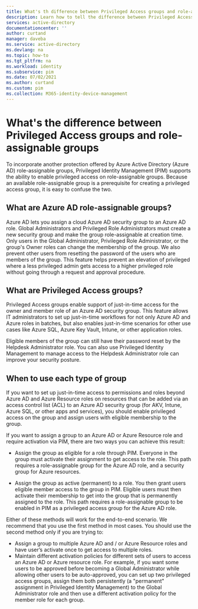 ```yaml
---
title: What's th difference between Privileged Access groups and role-assignable groups - Azure AD | Microsoft Docs
description: Learn how to tell the difference between Privileged Access groups and role-assignable groups in Azure AD Privileged Identity Management (PIM).
services: active-directory
documentationcenter: ''
author: curtand
manager: daveba
ms.service: active-directory
ms.devlang: na
ms.topic: how-to
ms.tgt_pltfrm: na
ms.workload: identity
ms.subservice: pim
ms.date: 07/02/2021
ms.author: curtand
ms.custom: pim
ms.collection: M365-identity-device-management
---
```


# What's the difference between Privileged Access groups and role-assignable groups

To incorporate another protection offered by Azure Active Directory (Azure AD) role-assignable groups, Privileged Identity Management (PIM) supports the ability to enable privileged access on role-assignable groups. Because an available role-assignable group is a prerequisite for creating a privileged access group, it is easy to confuse the two.

## What are Azure AD role-assignable groups?

Azure AD lets you assign a cloud Azure AD security group to an Azure AD role. Global Administrators and Privileged Role Administrators must create a new security group and make the group role-assignable at creation time. Only users in the Global Administrator, Privileged Role Administrator, or the group's Owner roles can change the membership of the group. We also prevent other users from resetting the password of the users who are members of the group. This feature helps prevent an elevation of privileged where a less privileged admin gets access to a higher privileged role without going through a request and approval procedure.

## What are Privileged Access groups?

Privileged Access groups enable support of just-in-time access for the owner and member role of an Azure AD security group. This feature allows IT administrators to set up just-in-time workflows for not only Azure AD and Azure roles in batches, but also enables just-in-time scenarios for other use cases like Azure SQL, Azure Key Vault, Intune, or other application roles.  

Eligible members of the group can still have their password reset by the Helpdesk Administrator role. You can also use Privileged Identity Management to manage access to the Helpdesk Administrator role can improve your security posture.

## When to use each type of group

If you want to set up just-in-time access to permissions and roles beyond Azure AD and Azure Resource roles on resources that can be added via an access control list (ACL) to an Azure AD security group (for AKV, Intune, Azure SQL, or other apps and services), you should enable privileged access on the group and assign users with eligible membership to the group.

If you want to assign a group to an Azure AD or Azure Resource role and require activation via PIM, there are two ways you can achieve this result:

- Assign the group as eligible for a role through PIM. Everyone in the group must activate their assignment to get access to the role. This path requires a role-assignable group for the Azure AD role, and a security group for Azure resources.

- Assign the group as active (permanent) to a role. You then grant users eligible member access to the group in PIM. Eligible users must then activate their membership to get into the group that is permanently assigned to the role. This path requires a role-assignable group to be enabled in PIM as a privileged access group for the Azure AD role.

Either of these methods will work for the end-to-end scenario. We recommend that you use the first method in most cases. You should use the second method only if you are trying to:

- Assign a group to multiple Azure AD and / or Azure Resource roles and have user’s activate once to get access to multiple roles.
- Maintain different activation policies for different sets of users to access an Azure AD or Azure resource role. For example, if you want some users to be approved before becoming a Global Administrator while allowing other users to be auto-approved, you can set up two privileged access groups, assign them both persistently (a "permanent" assignment in Privileged Identity Management) to the Global Administrator role and then use a different activation policy for the member role for each group.
